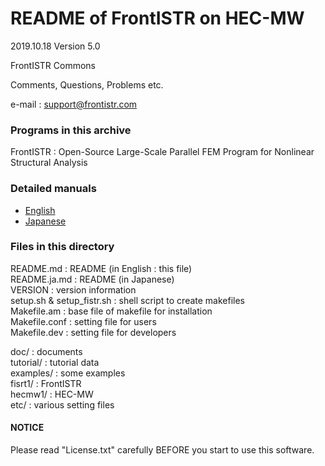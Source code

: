 # README of FrontISTR on HEC-MW

2019.10.18  Version 5.0

FrontISTR Commons

Comments, Questions, Problems etc.

e-mail : support@frontistr.com

### Programs in this archive
FrontISTR : Open-Source Large-Scale Parallel FEM Program for Nonlinear Structural Analysis

### Detailed manuals

  - [English](https://frontistr-commons.gitlab.io/FrontISTR/manual_en/index.html)
  - [Japanese](https://frontistr-commons.gitlab.io/FrontISTR/manual_ja/index.html)

### Files in this directory
README.md                   : README (in English : this file)  
README.ja.md                : README (in Japanese)  
VERSION                     : version information  
setup.sh & setup_fistr.sh   : shell script to create makefiles  
Makefile.am                 : base file of makefile for   installation  
Makefile.conf               : setting file for users  
Makefile.dev                : setting file for developers  

doc/                        : documents  
tutorial/                   : tutorial data  
examples/                   : some examples  
fisrt1/                     : FrontISTR  
hecmw1/                     : HEC-MW  
etc/                        : various setting files

#### NOTICE
Please read "License.txt" carefully BEFORE you start to use this software.
